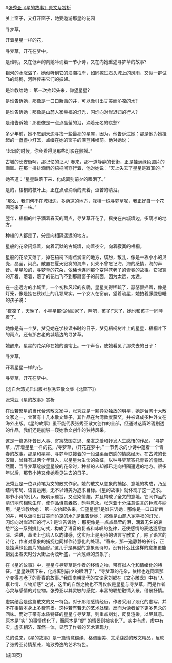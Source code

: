 #[张秀亚《星的故事》原文及赏析](https://www.vrrw.net/wx/9096.html)

关上窗子，又打开窗子，她要遨游那星的花园

寻梦草，

开着星星一样的花，

寻梦草，开花在梦中。

是谁呢，又在低声的向她吟诵着一节小诗，又在向她重述寻梦草的故事?

银河的水涨溢了。她似听到它的浪潮拍岸，如同掠过石头城上的风雨，又似一群试飞的鹪鹩，河畔传来它们的振翅。



是谁教给她： 第一次抬起头来，仰望星星?

是谁告诉她，那像是一口口新凿的井，可以汲引出甘美而沁凉的水?

是谁告诉她：那像是山麓人家幸福的灯光，闪烁向对岸迟归的行人?

是谁告诉她：那更像是一点点晶莹的泪，滴着无名的哀愁?

多少年前，她不忘到天边寻找一些最亮的星座，因为，他告诉过她：那是他为她挂起的一盏盏小灯笼，点缀在她的窗子的深蓝帏幔前。他对她说：

“起风的时候，你会看得见那些灯影在颤摇。”

古城的长安街呵，那记忆的证人! 春来，那一道静静的长街，正是挂满绿色圆片的画廊。在那一排排滴雨的梧桐间穿行着，他对她说：“天上失去了星星是寂寞的。”

她答道：“星星跌落下来，化成离别前夕的眼泪了。”

是的，梧桐的枝叶上，正在点点滴滴的流着，涩苦的清泪。

“那么，我们何不在城根边，多荫凉的地方，栽植一株寻梦草呢，我正好自一个花圃觅来了一株。”

翌年，梧桐的叶子滴着春天的雨点，寻梦草开花了，摇曳在古城墙边，多荫凉的地方。

种植的人都走了，分走向相隔遥远的地方。

星般的花朵闪烁着，向着沉默的古城墙，向着夜空，向着寂寞的梧桐。

星般的花朵又落了，掉在梧桐下雨点滴湿的地方，缤纷，散乱，像是一枚小小的贝壳，晶莹，闪亮，散置在夏天寂寞的海岸，贝壳不曾忘记海，海的感情，海的声音。星星般的，寻梦草的花朵，依稀也连同那个变得苍老了的青春的故事。它寂寞的开着，落着，落了的花也飞不到那扇窗子的前面，因为太远，太远。

在一座远方的小城里，一个初秋风起的夜晚，星星变得稀疏了，瑟瑟颤摇着，像是灯笼，像是挂在秋树上的几颗果实。一个女人在窗前，望着疏星，她拍着朦胧思睡的孩子说：

“夜凉了，天晚了，小星星都怕冷回家了，睡吧，孩子!”末了，她也和孩子一同睡着了。

她像是有一个梦，梦见她在学校读书时的日子，梦见梧桐树叶上的星星，梧桐叶下的雨点，还有那古老的城墙边的寻梦草。

她醒来，星星的花朵印在她的窗帘上。一个声音，使她看见了那失去的日子：

寻梦草，

开着星星一样的花。

寻梦草，开花在梦中。

(选自台湾光启出版社张秀亚散文集《北窗下》)

张秀亚《星的故事》赏析

在灿若繁星的当代台湾散文家中，张秀亚是一颗异彩独放的明星，她是台湾十大散文家之一，曾著有十几本散文集子，其作品在台湾数度获奖，并被译成多种外文在海外出版。《星的故事》虽不能代表张秀亚散文创作的全部，但通过这篇玲珑剔透的作品，我们还是能够一窥她散文创作的独特风采。

这是一篇追怀昔日人事、寄寓故国之思、亲友之爱和抒发人生感悟的作品。“寻梦草，/开着星星一样的花，/寻梦草，/开花在梦中。” 一节隽永的小诗中蕴着一个青春的故事。那是和星星、寻梦草联接着的一段温柔而伤感的情感经历。在古城的长安街，曾经有过两个年轻人，以星星为生命的象征，以种寻梦草寄托青春的憧憬。然而，当寻梦草绽放星星般的花朵时，种植的人却都已走向相隔遥远的地方。很多年以后，那节小诗又使她看见失去的日子。

张秀亚是一位以诗笔为文的散文作家。她的散文从意象的捕捉、意境的构成，乃至结构布局、语言运用，无不以诗美为追求目标。《星的故事》就体现了这一追求。那节小诗的引入，既明示题旨，又点染情趣，并且构成了全文的意境。它同作品的清词丽句相映生辉，使作品诗意盎然，韵味隽永。张秀亚十分注意语言的锤炼与妙用，“是谁教给她： 第一次抬起头来，仰望星星?是谁告诉她：那像是一口口新凿的井，可以汲引出甘美而沁凉的水? 是谁告诉她： 那像是山麓人家幸福的灯光，闪烁向对岸迟归的行人? 是谁告诉她： 那更像是一点点晶莹的泪，滴着无名的哀愁?”这一系列排比句式，构成了语音的复沓和咏叹的旋律，还使感情的表达逐层加深、递进，章法上也给人以韵律感，这实际上是用诗的语言写散文了。除了语言的诗化，作者对意象的捕捉也同样作诗意化的处理。“春来，那一道静静的长街，正是挂满绿色圆片的画廊。”这几乎是典型的意象派诗句。没有什么比这样的意象更能刻划出春天时分大街上树茂叶盛，一片葱绿的景象了。

在《星的故事》中，星星与寻梦草是作者的移情之物，带有拟人化和情绪化的特征。“星星跌落下来，化成离别前夕的眼泪了”，“寻梦草的花朵，依稀也连同着那个变得苍老了的青春的故事。”我国南朝梁代的文论家刘勰在《文心雕龙》中有“人禀七情、应物斯感” 之说，这里的自然之物也不再仅仅是星星与寻梦草，而是作者心灵与感情的对应物。张秀亚以其灵敏的感觉，丰富的联想融情入景，借景抒情。

虚实结合是这篇散文的又一特色。对于那段感情经历，作者采用了淡化的虚写，并不在事情本身上多费笔墨。这种若有若无的艺术处理，反而为读者留下更多隽永的回味。而对于带有本质特征的星星与寻梦草，则重点刻划，反复渲染，以尽其意。原本是“实” 的事情虚化了，而原本是“虚” 的情景则被实化了。实中有虚，虚中有实，虚实相济，浑然一体，显示了作者的艺术表现力。

总的说来，《星的故事》是一篇情意缱绻、格调幽美、文采斐然的散文精品，反映了张秀亚诗情葱茏，笔致秀逸的艺术特色。

(施国英)

